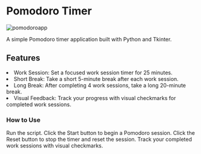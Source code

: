 <h1>Pomodoro Timer</h1>

![pomodoroapp](https://github.com/DominicMaritoiu/Pomodoro/assets/150853918/f6105a4b-ff0e-4cbd-b7e1-64e3c09b3daa)

<p>A simple Pomodoro timer application built with Python and Tkinter.</p>
<h2>Features</h2>
<li>Work Session: Set a focused work session timer for 25 minutes.</li>
<li>Short Break: Take a short 5-minute break after each work session.</li>
<li>Long Break: After completing 4 work sessions, take a long 20-minute break.</li>
<li>Visual Feedback: Track your progress with visual checkmarks for completed work sessions.</li>
<h3>How to Use</h3>
<p1>Run the script.</p1>
<p2>Click the Start button to begin a Pomodoro session.</p2>
<p3>Click the Reset button to stop the timer and reset the session.</p3>
<p4>Track your completed work sessions with visual checkmarks.</p4>
